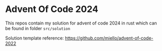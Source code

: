 # Advent Of Code 2024

This repos contain my solution for advent of code 2024 in rust which can be found in folder `src/solution`

Solution template reference: https://github.com/miello/advent-of-code-2022